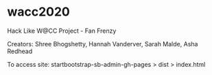 # wacc2020
Hack Like W@CC Project - Fan Frenzy

Creators: Shree Bhogshetty, Hannah Vanderver, Sarah Malde, Asha Redhead 

To access site: startbootstrap-sb-admin-gh-pages > dist > index.html
